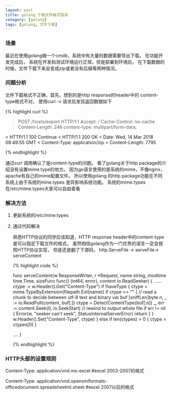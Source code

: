 ```yaml
---
layout: post
title: golang 下载文件格式错误
category: [golang]
tags: [golang, 文件下载]
---
```



### 场景

最近在使用golang做一个cmdb，系统中有大量的数据需要导出下载。
在功能开发完成后， 系统在开发和测试环境运行正常。但是部署到环境后，
在下载数据的时候，文件下载下来会变成zip或者没有后缀等两种情况。

### 问题分析

文件下载格式不正确，首先，想到的是http response的header中的
content-type格式不对， 使用curl -v 请求后发现返回数据如下

{% highlight curl %}
> POST /hosts/export HTTP/1.1
> Accept: */*
> Cache-Control: no-cache
> Content-Length: 246
> content-type: multipart/form-data; 
>
< HTTP/1.1 100 Continue
< HTTP/1.1 200 OK
< Date: Wed, 14 Mar 2018 09:49:55 GMT
< Content-Type: application/zip
< Content-Length: 7795

{% endhighlight %}

通过curl 调用确认了是content-type的问题。
看了golang关于http package的介绍没有设置mime.type的地方。
因为go语言使用的是系统的mime，不像nginx，apache有自己的mime配置文件。 
所以使用golang 的http package功能在不同系统上由于系统的mine.types
差异影响系统功能。 系统的mime.types在/etc/mime.types大家可以自由查看


### 解决方法

1. 更新系统的/etc/mine.types

2. 通过代码解决
 
   熟悉HTTP协议的同学应该知道，HTTP response header中的content-type
   是可以指定下载文件的格式。
   虽然相信golang作为一门优秀的语言一定会按照HTTP协议实现，
   但是还是翻了下源码，
   http.ServeFile -> serveFile-> serveContent
   
   {% highlight code %}

   func serveContent(w ResponseWriter, r *Request, name string, modtime time.Time, sizeFunc func() (int64, error), content io.ReadSeeker) {
    ...... 
    ctype := w.Header().Get("Content-Type")
   	if !haveType {
   		ctype = mime.TypeByExtension(filepath.Ext(name))
   		if ctype == "" {
   			// read a chunk to decide between utf-8 text and binary
   			var buf [sniffLen]byte
   			n, _ := io.ReadFull(content, buf[:])
   			ctype = DetectContentType(buf[:n])
   			_, err := content.Seek(0, io.SeekStart) // rewind to output whole file
   			if err != nil {
   				Error(w, "seeker can't seek", StatusInternalServerError)
   				return
   			}
   		}
   		w.Header().Set("Content-Type", ctype)
   	} else if len(ctypes) > 0 {
   		ctype = ctypes[0]
   	}
   
     ....
   } 

   {% endhighlight  %}
   
   
### HTTP头部的设置规则
 
 
 
 
 
Content-Type: application/vnd.ms-excel   #excel 2003-2007的格式

Content-Type: application/vnd.openxmlformats-officedocument.spreadsheetml.sheet  #excel 2007以后的格式
 
 
 

